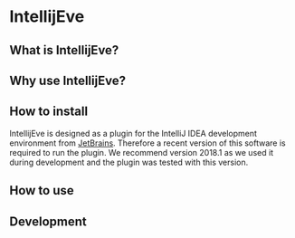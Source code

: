 IntellijEve
===========

What is IntellijEve?
--------------------


Why use IntellijEve?
--------------------


How to install
---------------

IntellijEve is designed as a plugin for the IntelliJ IDEA development 
environment from [JetBrains](https://www.jetbrains.com/).
Therefore a recent version of this software is required to run the 
plugin.
We recommend version 2018.1 as we used it during development and the 
plugin was tested with this version.


How to use
----------


Development
-----------

